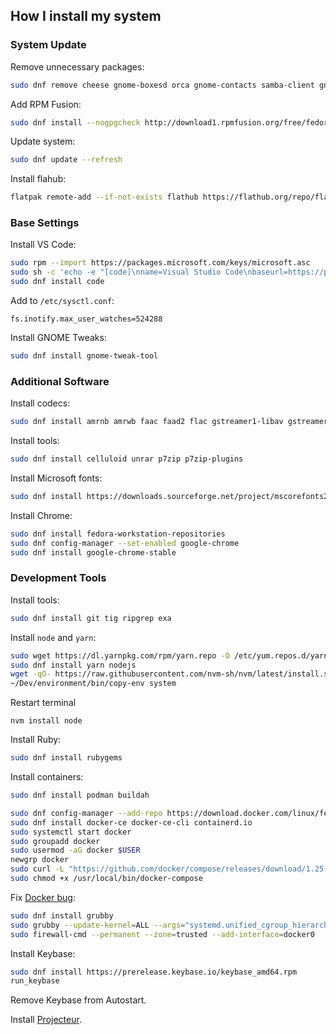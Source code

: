 ## How I install my system


### System Update

Remove unnecessary packages:

```sh
sudo dnf remove cheese gnome-boxesd orca gnome-contacts samba-client gnome-getting-started-docs nautilus-sendto gnome-characters gnome-maps gnome-photos simple-scan virtualbox-guest-additions gedit gnome-boxes
```

Add RPM Fusion:

```sh
sudo dnf install --nogpgcheck http://download1.rpmfusion.org/free/fedora/rpmfusion-free-release-$(rpm -E %fedora).noarch.rpm http://download1.rpmfusion.org/nonfree/fedora/rpmfusion-nonfree-release-$(rpm -E %fedora).noarch.rpm
```

Update system:

```sh
sudo dnf update --refresh
```

Install flahub:

```sh
flatpak remote-add --if-not-exists flathub https://flathub.org/repo/flathub.flatpakrepo
```


### Base Settings

Install VS Code:

```sh
sudo rpm --import https://packages.microsoft.com/keys/microsoft.asc
sudo sh -c 'echo -e "[code]\nname=Visual Studio Code\nbaseurl=https://packages.microsoft.com/yumrepos/vscode\nenabled=1\ngpgcheck=1\ngpgkey=https://packages.microsoft.com/keys/microsoft.asc" > /etc/yum.repos.d/vscode.repo'
sudo dnf install code
```

Add to `/etc/sysctl.conf`:

```
fs.inotify.max_user_watches=524288
```

Install GNOME Tweaks:

```sh
sudo dnf install gnome-tweak-tool
```

### Additional Software

Install codecs:

```sh
sudo dnf install amrnb amrwb faac faad2 flac gstreamer1-libav gstreamer1-plugins-bad-freeworld gstreamer-ffmpeg gstreamer-plugins-bad-nonfree gstreamer-plugins-espeak gstreamer-plugins-ugly lame libdca libmad libmatroska x264 x265 xvidcore gstreamer1-plugins-bad-free gstreamer1-plugins-base gstreamer1-plugins-good gstreamer-plugins-bad gstreamer1-plugins-ugly-free
```

Install tools:

```sh
sudo dnf install celluloid unrar p7zip p7zip-plugins
```

Install Microsoft fonts:

```sh
sudo dnf install https://downloads.sourceforge.net/project/mscorefonts2/rpms/msttcore-fonts-installer-2.6-1.noarch.rpm
```

Install Chrome:

```sh
sudo dnf install fedora-workstation-repositories
sudo dnf config-manager --set-enabled google-chrome
sudo dnf install google-chrome-stable
```

### Development Tools

Install tools:

```sh
sudo dnf install git tig ripgrep exa
```

Install `node` and `yarn`:

```sh
sudo wget https://dl.yarnpkg.com/rpm/yarn.repo -O /etc/yum.repos.d/yarn.repo
sudo dnf install yarn nodejs
wget -qO- https://raw.githubusercontent.com/nvm-sh/nvm/latest/install.sh | bash
~/Dev/environment/bin/copy-env system
```

Restart terminal

```
nvm install node
```

Install Ruby:

```sh
sudo dnf install rubygems
```

Install containers:

```sh
sudo dnf install podman buildah
```

```sh
sudo dnf config-manager --add-repo https://download.docker.com/linux/fedora/docker-ce.repo
sudo dnf install docker-ce docker-ce-cli containerd.io
sudo systemctl start docker
sudo groupadd docker
sudo usermod -aG docker $USER
newgrp docker
sudo curl -L "https://github.com/docker/compose/releases/download/1.25.0/docker-compose-$(uname -s)-$(uname -m)" -o /usr/local/bin/docker-compose
sudo chmod +x /usr/local/bin/docker-compose
```

Fix [Docker bug](https://github.com/docker/for-linux/issues/665):

```sh
sudo dnf install grubby
sudo grubby --update-kernel=ALL --args="systemd.unified_cgroup_hierarchy=0"
sudo firewall-cmd --permanent --zone=trusted --add-interface=docker0
```

Install Keybase:

```sh
sudo dnf install https://prerelease.keybase.io/keybase_amd64.rpm
run_keybase
```

Remove Keybase from Autostart.

Install [Projecteur](https://github.com/jahnf/Projecteur#download).
